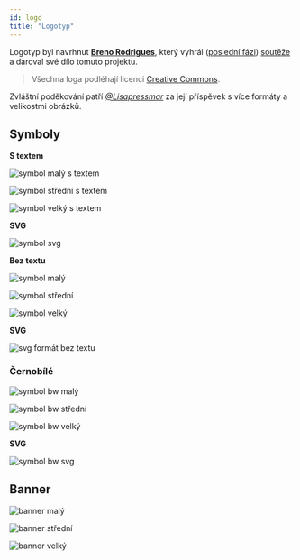 ```yaml
---
id: logo
title: "Logotyp"
---
```

Logotyp byl navrhnut **[Breno Rodrigues](https://github.com/rodriguesbreno)**, který vyhrál ([poslední fázi](https://github.com/verdaccio/verdaccio/issues/328)) [soutěže](https://github.com/verdaccio/verdaccio/issues/237) a daroval své dílo tomuto projektu.

> Všechna loga podléhají licenci [Creative Commons](https://github.com/verdaccio/verdaccio/blob/master/LICENSE-docs).

Zvláštní poděkování patří *[@Lisapressmar](https://github.com/Lisapressmar)* za její příspěvek s více formáty a velikostmi obrázků.

## Symboly

**S textem**

![symbol malý s textem](assets/logo/symbol/png/logo-small-header-bottom.png)

![symbol střední s textem](assets/logo/symbol/png/logo-small-header-bottom@2x.png)

![symbol velký s textem](assets/logo/symbol/png/logo-small-header-bottom@3x.png)

**SVG**

![symbol svg](assets/logo/symbol/svg/logo-small-header-bottom.svg)

**Bez textu**

![symbol malý](assets/logo/symbol/png/verdaccio-tiny.png)

![symbol střední](assets/logo/symbol/png/verdaccio-tiny@2x.png)

![symbol velký](assets/logo/symbol/png/verdaccio-tiny@3x.png)

**SVG**

![svg formát bez textu](assets/logo/symbol/svg/verdaccio-tiny.svg)

### Černobílé

![symbol bw malý](assets/logo/symbol/png/verdaccio-blackwhite.png)

![symbol bw střední](assets/logo/symbol/png/verdaccio-blackwhite@2x.png)

![symbol bw velký](assets/logo/symbol/png/verdaccio-blackwhite@3x.png)

**SVG**

![symbol bw svg](assets/logo/symbol/svg/verdaccio-blackwhite.svg)

## Banner

![banner malý](assets/logo/banner/png/verdaccio-banner.png)

![banner střední](assets/logo/banner/png/verdaccio-banner@2x.png)

![banner velký](assets/logo/banner/png/verdaccio-banner@3x.png)